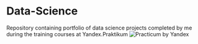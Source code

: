 # Data-Science
Repository containing portfolio of data science projects completed by me during the training courses at Yandex.Praktikum
![Practicum by Yandex](https://irecommend.ru/sites/default/files/product-images/1594818/FWDFQo8aogIbhhuI8bqMQ.png)
